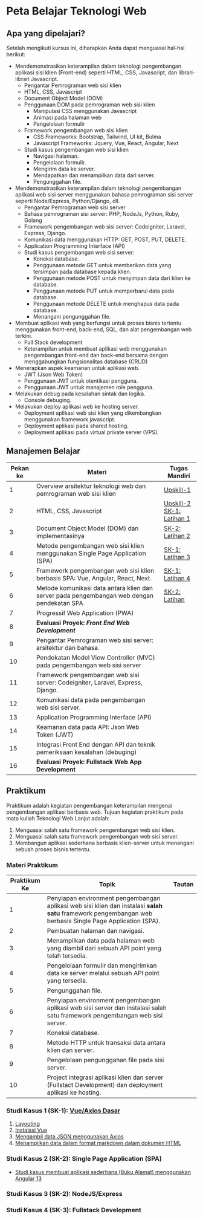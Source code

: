 # Peta Belajar Teknologi Web

## Apa yang dipelajari?

Setelah mengikuti kursus ini, diharapkan Anda dapat menguasai hal-hal berikut:

- Mendemonstrasikan keterampilan dalam teknologi pengembangan aplikasi sisi klien (Front-end) seperti HTML, CSS, Javascript, dan librari-librari Javascript.
  - Pengantar Pemrograman web sisi klien
  - HTML, CSS, Javascript
  - Document Object Model (DOM)
  - Penggunaan DOM pada pemrograman web sisi klien
    - Manipulasi CSS menggunakan Javascript
    - Animasi pada halaman web
    - Pengelolaan formulir
  - Framework pengembangan web sisi klien
    - CSS Frameworks: Bootstrap, Tailwind, UI kit, Bulma
    - Javascript Frameworks: Jquery, Vue, React, Angular, Next
  - Studi kasus pengembangan web sisi klien
    - Navigasi halaman.
    - Pengelolaan formulir.
    - Mengirim data ke server.
    - Mendapatkan dan menampilkan data dari server.
    - Pengunggahan file.
- Mendemonstrasikan keterampilan dalam teknologi pengembangan aplikasi web sisi server menggunakan bahasa pemrograman sisi server seperti Node/Express, Python/Django, dll.
  - Pengantar Pemrograman web sisi server
  - Bahasa pemrograman sisi server: PHP, NodeJs, Python, Ruby, Golang
  - Framework pengembangan web sisi server: Codeigniter, Laravel, Express, Django.
  - Komunikasi data menggunakan HTTP: GET, POST, PUT, DELETE.
  - Application Programming Interface (API)
  - Studi kasus pengembangan web sisi server:
    - Koneksi database.
    - Penggunaan metode GET untuk memberikan data yang tersimpan pada database kepada klien.
    - Penggunaan metode POST untuk menyimpan data dari klien ke database.
    - Penggunaan metode PUT untuk memperbarui data pada database.
    - Penggunaan metode DELETE untuk menghapus data pada database.
    - Menangani pengunggahan file.
- Membuat aplikasi web yang berfungsi untuk proses bisnis tertentu menggunakan front-end, back-end, SQL, dan alat pengembangan web terkini.
  - Full Stack development
  - Keterampilan untuk membuat aplikasi web menggunakan pengembangan front-end dan back-end bersama dengan menggabungkan fungsionalitas database (CRUD)
- Menerapkan aspek keamanan untuk aplikasi web.
  - JWT (Json Web Token)
  - Penggunaan JWT untuk otentikasi pengguna.
  - Penggunaan JWT untuk manajemen role pengguna.
- Melakukan debug pada kesalahan sintak dan logika.
  - Console debuging.
- Melakukan deploy aplikasi web ke hosting server.
  - Deployment aplikasi web sisi klien yang dikembangkan menggunakan framework javascript.
  - Deployment aplikasi pada shared hosting.
  - Deployment aplikasi pada virtual private server (VPS).

## Manajemen Belajar

| Pekan ke | Materi                                                       | Tugas Mandiri                                                |
| -------- | ------------------------------------------------------------ | ------------------------------------------------------------ |
| 1        | Overview arsitektur teknologi web dan pemrograman web sisi klien | [Upskill-1](https://faridsurya.github.io/belajar/#/tekweb/content/introduction/pengantar?id=upskill-1) |
| 2        | HTML, CSS, Javascript                                        | [Upskill-2](https://faridsurya.github.io/belajar/#/tekweb/content/frontend/3_css?id=upskill) <br> [SK-1: Latihan 1](https://faridsurya.github.io/belajar/#/vue_basic/content/2_html_bootstrap?id=latihan-1) |
| 3        | Document Object Model (DOM) dan implementasinya              | [SK-2: Latihan 2](https://faridsurya.github.io/belajar/#/vue_basic/content/3_vue_install?id=latihan-2) |
| 4        | Metode pengembangan web sisi klien menggunakan Single Page Application (SPA) | [SK-1: Latihan 3](https://faridsurya.github.io/belajar/#/vue_basic/content/4_get_json_axios?id=latihan-3) |
| 5        | Framework pengembangan web sisi klien berbasis SPA: Vue, Angular, React, Next. | [SK-1: Latihan 4](https://faridsurya.github.io/belajar/#/vue_basic/content/5_display_md?id=latihan-4) |
| 6        | Metode komunikasi data antara klien dan server pada pengembangan web dengan pendekatan SPA | [SK-2: Latihan](https://faridsurya.github.io/belajar/#/angular_basic/content/12_mendistribusikan_app?id=latihan) |
| 7        | Progressif Web Application (PWA)                             |                                                              |
| 8        | **Evaluasi Proyek: *Front End Web Development***             |                                                              |
| 9        | Pengantar Pemrograman web sisi server: arsitektur dan bahasa. |                                                              |
| 10       | Pendekatan Model View Controller (MVC) pada pengembangan web sisi server |                                                              |
| 11       | Framework pengembangan web sisi server: Codeigniter, Laravel, Express, Django. |                                                              |
| 12       | Komunikasi data pada pengembangan web sisi server.           |                                                              |
| 13       | Application Programming Interface (API)                      |                                                              |
| 14       | Keamanan data pada API: Json Web Token (JWT)                 |                                                              |
| 15       | Integrasi Front End dengan API dan teknik pemeriksaan  kesalahan (debuging) |                                                              |
| 16       | **Evaluasi Proyek: Fullstack Web App Development**           |                                                              |

## Praktikum

Praktikum adalah kegiatan pengembangan keterampilan mengenai pengembangan aplikasi berbasis web. Tujuan kegiatan praktikum pada mata kuliah Teknologi Web Lanjut adalah:

1. Menguasai salah satu framework pengembangan web sisi klien.
2. Menguasai salah satu framework pengembangan web sisi server.
3. Membangun aplikasi sederhana berbasis klien-server untuk menangani sebuah proses bisnis tertentu.

### Materi Praktikum

| Praktikum Ke | Topik                                                        | Tautan |
| ------------ | ------------------------------------------------------------ | ------ |
| 1            | Penyiapan environment pengembangan aplikasi web sisi klien dan instalasi **salah satu** framework pengembangan web berbasis Single Page Application (SPA). |        |
| 2            | Pembuatan halaman dan navigasi.                              |        |
| 3            | Menampilkan data pada halaman web yang diambil dari sebuah API point yang telah tersedia. |        |
| 4            | Pengelolaan formulir dan mengirimkan data ke server melalui sebuah API point yang tersedia. |        |
| 5            | Pengunggahan file.                                           |        |
| 6            | Penyiapan environment pengembangan aplikasi web sisi server dan instalasi salah satu framework pengembangan web sisi server. |        |
| 7            | Koneksi database.                                            |        |
| 8            | Metode HTTP untuk transaksi data antara klien dan server.    |        |
| 9            | Pengelolaan pengunggahan file pada sisi server.              |        |
| 10           | Project integrasi aplikasi klien dan server (Fullstact Development) dan deployment aplikasi ke hosting. |        |



### Studi Kasus 1 (SK-1): [Vue/Axios Dasar](https://faridsurya.github.io/belajar/#/vue_basic/content/introduction)

1. [Layouting](https://faridsurya.github.io/belajar/#/vue_basic/content/2_html_bootstrap)
2. [Instalasi Vue](https://faridsurya.github.io/belajar/#/vue_basic/content/3_vue_install)
3. [Mengambil data JSON menggunakan Axios](https://faridsurya.github.io/belajar/#/vue_basic/content/4_get_json_axios)
4. [Menampilkan data dalam format markdown dalam dokumen HTML](https://faridsurya.github.io/belajar/#/vue_basic/content/5_display_md)

### Studi Kasus 2 (SK-2): Single Page Application (SPA)

- [Studi kasus membuat aplikasi sederhana (Buku Alamat) menggunakan Angular 13](https://faridsurya.github.io/belajar/#/angular_basic/content/introduction)

### Studi Kasus 3 (SK-2): NodeJS/Express

### Studi Kasus 4 (SK-3): Fullstack Development
